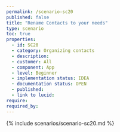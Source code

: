 ```yaml
---
permalink: /scenario-sc20
published: false
title: "Rename Contacts to your needs"
type: scenario
toc: true
properties:
  - id: SC20
  - category: Organizing contacts
  - description:
  - customer: All
  - component: App
  - level: Beginner
  - implementation status: IDEA
  - documentation status: OPEN
  - published:
  - link to lucid:
require:
required_by:
---
```


{% include scenarios/scenario-sc20.md %}
